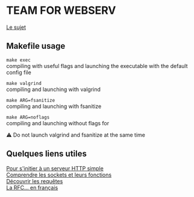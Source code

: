 # TEAM FOR WEBSERV
[Le sujet](https://cdn.intra.42.fr/pdf/pdf/24190/en.subject.pdf)  

## Makefile usage

``` make exec ```  
compiling with useful flags and launching the executable with the default config file

``` make valgrind ```  
compiling and launching with valgrind


``` make ARG=fsanitize ```  
compiling and launching with fsanitize

``` make ARG=noflags ```  
compiling and launching without flags for 

⚠️ Do not launch valgrind and fsanitize at the same time


## Quelques liens utiles
[Pour s'initier à un serveur HTTP simple](https://medium.com/from-the-scratch/http-server-what-do-you-need-to-know-to-build-a-simple-http-server-from-scratch-d1ef8945e4fa)  
[Comprendre les sockets et leurs fonctions](https://broux.developpez.com/articles/c/sockets/)  
[Découvrir les requêtes](https://www.pierre-giraud.com/http-reseau-securite-cours/requete-reponse-session/)  
[La RFC... en français](http://abcdrfc.free.fr/rfc-vf/pdf/rfc2616.pdf) 